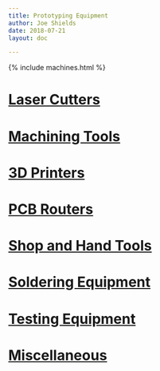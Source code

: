```yaml
---
title: Prototyping Equipment
author: Joe Shields
date: 2018-07-21
layout: doc

---
```



{% include machines.html %}

# [Laser Cutters](laser)
# [Machining Tools](machining)
# [3D Printers](printer)
# [PCB Routers](router)
# [Shop and Hand Tools](shop)
# [Soldering Equipment](solder)
# [Testing Equipment](testing)
# [Miscellaneous](misc)
